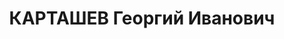 ---
title: КАРТАШЕВ Георгий Иванович
description: 'Род. в 1903, Орловская обл., Урицкий р-н, дер. Мерцаловка. Проживал:
  г. Полоцк. Военнослужащий 5-й стр дивизии.

  Арестован в 1937. Приговор: ВМН. Расстрелян'
---
